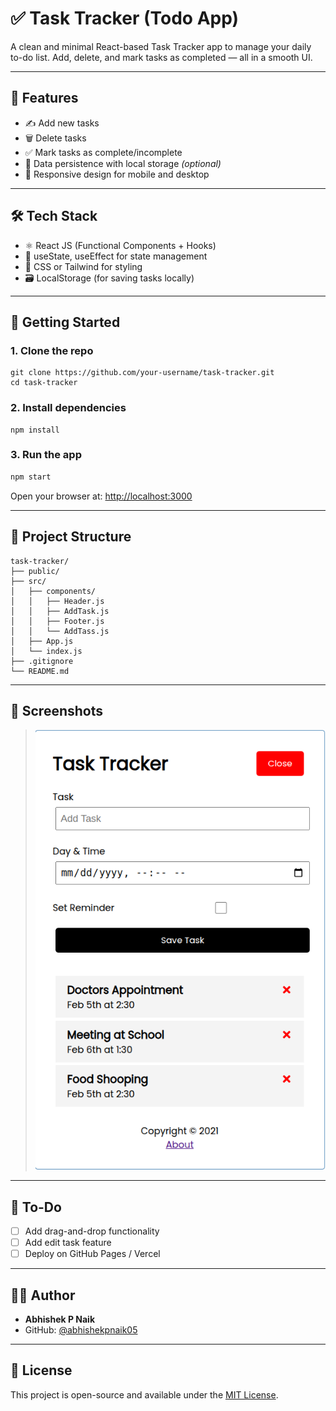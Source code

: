 # ✅ Task Tracker (Todo App)

A clean and minimal React-based Task Tracker app to manage your daily to-do list. Add, delete, and mark tasks as completed — all in a smooth UI.

---

## 🚀 Features

- ✍️ Add new tasks  
- 🗑️ Delete tasks  
- ✅ Mark tasks as complete/incomplete  
- 💾 Data persistence with local storage *(optional)*  
- 📱 Responsive design for mobile and desktop

---

## 🛠️ Tech Stack

- ⚛️ React JS (Functional Components + Hooks)  
- 🧠 useState, useEffect for state management  
- 💅 CSS or Tailwind for styling  
- 🗃️ LocalStorage (for saving tasks locally)

---

## 🌈 Getting Started

### 1. Clone the repo

```
git clone https://github.com/your-username/task-tracker.git
cd task-tracker
```

### 2. Install dependencies

```
npm install
```

### 3. Run the app

```bash
npm start
```

Open your browser at: [http://localhost:3000](http://localhost:3000)

---

## 📁 Project Structure

```
task-tracker/
├── public/
├── src/
│   ├── components/
│   │   ├── Header.js
│   │   ├── AddTask.js
│   │   ├── Footer.js
│   │   └── AddTass.js
│   ├── App.js
│   └── index.js
├── .gitignore
└── README.md
```

---

## 📸 Screenshots

> ![Task Tracker](<Screenshot from 2025-04-05 14-57-38.png>)



---

## 📌 To-Do

- [ ] Add drag-and-drop functionality  
- [ ] Add edit task feature  
- [ ] Deploy on GitHub Pages / Vercel  

---

## 🧑‍💻 Author

- **Abhishek P Naik**  
- GitHub: [@abhishekpnaik05](https://github.com/abhishekpnaik05)

---

## 📄 License

This project is open-source and available under the [MIT License](LICENSE).
